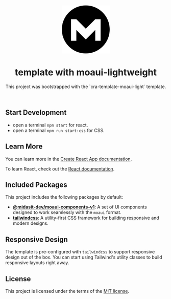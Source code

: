 <!-- markdownlint-disable-next-line -->
<br />
<p align="center">
  <a href="https://midasit.com/" rel="noopener" target="_blank"><img width="150" src="https://raw.githubusercontent.com/midasit-dev/moaui-fixed-repo/main/svg/logo_circle_30p.svg" alt="moaui logo"></a>
</p>

<h1 align="center">template with moaui-lightweight</h1>

<p align="center">
  This project was bootstrapped with the `cra-template-moaui-light` template.
</p>
<br />

## Start Development

- open a terminal `npm start` for react.
- open a terminal `npm run start:css` for CSS.

## Learn More

You can learn more in the [Create React App documentation](https://facebook.github.io/create-react-app/docs/getting-started).

To learn React, check out the [React documentation](https://reactjs.org/).

## Included Packages

This project includes the following packages by default:

- **[@midasit-dev/moaui-components-v1](https://www.npmjs.com/package/@midasit-dev/moaui-components-v1)**: A set of UI components designed to work seamlessly with the `moaui` format.
- **[tailwindcss](https://tailwindcss.com/)**: A utility-first CSS framework for building responsive and modern designs.

## Responsive Design

The template is pre-configured with `tailwindcss` to support responsive design out of the box. You can start using Tailwind's utility classes to build responsive layouts right away.

## License

This project is licensed under the terms of the [MIT license](/LICENSE).
